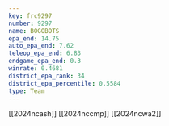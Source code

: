 ```yaml
---
key: frc9297
number: 9297
name: BOGOBOTS
epa_end: 14.75
auto_epa_end: 7.62
teleop_epa_end: 6.83
endgame_epa_end: 0.3
winrate: 0.4681
district_epa_rank: 34
district_epa_percentile: 0.5584
type: Team
---
```

[[2024ncash]]
[[2024nccmp]]
[[2024ncwa2]]
